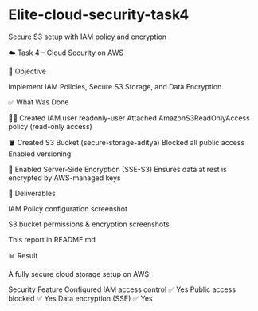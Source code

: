 # Elite-cloud-security-task4
Secure S3 setup with IAM policy and encryption

☁️ Task 4 – Cloud Security on AWS

🔐 Objective

Implement IAM Policies, Secure S3 Storage, and Data Encryption.

✅ What Was Done

🧑‍💻 Created IAM user readonly-user
    Attached AmazonS3ReadOnlyAccess policy (read-only access)
    
🪣 Created S3 Bucket (secure-storage-aditya)
    Blocked all public access
    Enabled versioning 
    
🔐 Enabled Server-Side Encryption (SSE-S3)
    Ensures data at rest is encrypted by AWS-managed keys

📁 Deliverables

   IAM Policy configuration screenshot

   S3 bucket permissions & encryption screenshots

   This report in README.md

📊 Result

A fully secure cloud storage setup on AWS:

Security Feature	Configured
IAM access control	✅ Yes
Public access blocked	✅ Yes
Data encryption (SSE)	✅ Yes
